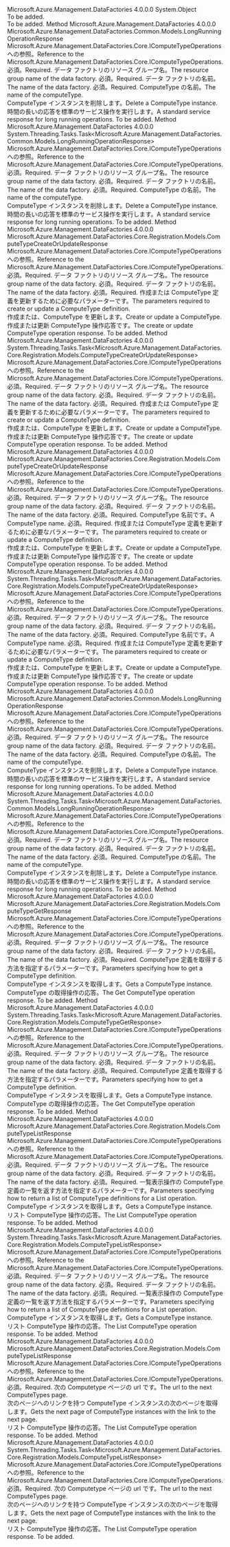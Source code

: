 <Type Name="ComputeTypeOperationsExtensions" FullName="Microsoft.Azure.Management.DataFactories.Core.ComputeTypeOperationsExtensions">
  <TypeSignature Language="C#" Value="public static class ComputeTypeOperationsExtensions" />
  <TypeSignature Language="ILAsm" Value=".class public auto ansi abstract sealed beforefieldinit ComputeTypeOperationsExtensions extends System.Object" />
  <TypeSignature Language="DocId" Value="T:Microsoft.Azure.Management.DataFactories.Core.ComputeTypeOperationsExtensions" />
  <TypeSignature Language="VB.NET" Value="Public Module ComputeTypeOperationsExtensions" />
  <TypeSignature Language="F#" Value="type ComputeTypeOperationsExtensions = class" />
  <AssemblyInfo>
    <AssemblyName>Microsoft.Azure.Management.DataFactories</AssemblyName>
    <AssemblyVersion>4.0.0.0</AssemblyVersion>
  </AssemblyInfo>
  <Base>
    <BaseTypeName>System.Object</BaseTypeName>
  </Base>
  <Interfaces />
  <Docs>
    <summary>To be added.</summary>
    <remarks>To be added.</remarks>
  </Docs>
  <Members>
    <Member MemberName="BeginDelete">
      <MemberSignature Language="C#" Value="public static Microsoft.Azure.Management.DataFactories.Common.Models.LongRunningOperationResponse BeginDelete (this Microsoft.Azure.Management.DataFactories.Core.IComputeTypeOperations operations, string resourceGroupName, string dataFactoryName, string computeTypeName);" />
      <MemberSignature Language="ILAsm" Value=".method public static hidebysig class Microsoft.Azure.Management.DataFactories.Common.Models.LongRunningOperationResponse BeginDelete(class Microsoft.Azure.Management.DataFactories.Core.IComputeTypeOperations operations, string resourceGroupName, string dataFactoryName, string computeTypeName) cil managed" />
      <MemberSignature Language="DocId" Value="M:Microsoft.Azure.Management.DataFactories.Core.ComputeTypeOperationsExtensions.BeginDelete(Microsoft.Azure.Management.DataFactories.Core.IComputeTypeOperations,System.String,System.String,System.String)" />
      <MemberSignature Language="VB.NET" Value="&lt;Extension()&gt;&#xA;Public Function BeginDelete (operations As IComputeTypeOperations, resourceGroupName As String, dataFactoryName As String, computeTypeName As String) As LongRunningOperationResponse" />
      <MemberSignature Language="F#" Value="static member BeginDelete : Microsoft.Azure.Management.DataFactories.Core.IComputeTypeOperations * string * string * string -&gt; Microsoft.Azure.Management.DataFactories.Common.Models.LongRunningOperationResponse" Usage="Microsoft.Azure.Management.DataFactories.Core.ComputeTypeOperationsExtensions.BeginDelete (operations, resourceGroupName, dataFactoryName, computeTypeName)" />
      <MemberType>Method</MemberType>
      <AssemblyInfo>
        <AssemblyName>Microsoft.Azure.Management.DataFactories</AssemblyName>
        <AssemblyVersion>4.0.0.0</AssemblyVersion>
      </AssemblyInfo>
      <ReturnValue>
        <ReturnType>Microsoft.Azure.Management.DataFactories.Common.Models.LongRunningOperationResponse</ReturnType>
      </ReturnValue>
      <Parameters>
        <Parameter Name="operations" Type="Microsoft.Azure.Management.DataFactories.Core.IComputeTypeOperations" RefType="this" />
        <Parameter Name="resourceGroupName" Type="System.String" />
        <Parameter Name="dataFactoryName" Type="System.String" />
        <Parameter Name="computeTypeName" Type="System.String" />
      </Parameters>
      <Docs>
        <param name="operations">
            <span data-ttu-id="19768-101">Microsoft.Azure.Management.DataFactories.Core.IComputeTypeOperations への参照。</span><span class="sxs-lookup"><span data-stu-id="19768-101">Reference to the Microsoft.Azure.Management.DataFactories.Core.IComputeTypeOperations.</span></span>
            </param>
        <param name="resourceGroupName">
            <span data-ttu-id="19768-102">必須。</span><span class="sxs-lookup"><span data-stu-id="19768-102">Required.</span></span> <span data-ttu-id="19768-103">データ ファクトリのリソース グループ名。</span><span class="sxs-lookup"><span data-stu-id="19768-103">The resource group name of the data factory.</span></span>
            </param>
        <param name="dataFactoryName">
            <span data-ttu-id="19768-104">必須。</span><span class="sxs-lookup"><span data-stu-id="19768-104">Required.</span></span> <span data-ttu-id="19768-105">データ ファクトリの名前。</span><span class="sxs-lookup"><span data-stu-id="19768-105">The name of the data factory.</span></span>
            </param>
        <param name="computeTypeName">
            <span data-ttu-id="19768-106">必須。</span><span class="sxs-lookup"><span data-stu-id="19768-106">Required.</span></span> <span data-ttu-id="19768-107">ComputeType の名前。</span><span class="sxs-lookup"><span data-stu-id="19768-107">The name of the computeType.</span></span>
            </param>
        <summary>
            <span data-ttu-id="19768-108">ComputeType インスタンスを削除します。</span><span class="sxs-lookup"><span data-stu-id="19768-108">Delete a ComputeType instance.</span></span>
            </summary>
        <returns>
            <span data-ttu-id="19768-109">時間の長いの応答を標準のサービス操作を実行します。</span><span class="sxs-lookup"><span data-stu-id="19768-109">A standard service response for long running operations.</span></span>
            </returns>
        <remarks>To be added.</remarks>
      </Docs>
    </Member>
    <Member MemberName="BeginDeleteAsync">
      <MemberSignature Language="C#" Value="public static System.Threading.Tasks.Task&lt;Microsoft.Azure.Management.DataFactories.Common.Models.LongRunningOperationResponse&gt; BeginDeleteAsync (this Microsoft.Azure.Management.DataFactories.Core.IComputeTypeOperations operations, string resourceGroupName, string dataFactoryName, string computeTypeName);" />
      <MemberSignature Language="ILAsm" Value=".method public static hidebysig class System.Threading.Tasks.Task`1&lt;class Microsoft.Azure.Management.DataFactories.Common.Models.LongRunningOperationResponse&gt; BeginDeleteAsync(class Microsoft.Azure.Management.DataFactories.Core.IComputeTypeOperations operations, string resourceGroupName, string dataFactoryName, string computeTypeName) cil managed" />
      <MemberSignature Language="DocId" Value="M:Microsoft.Azure.Management.DataFactories.Core.ComputeTypeOperationsExtensions.BeginDeleteAsync(Microsoft.Azure.Management.DataFactories.Core.IComputeTypeOperations,System.String,System.String,System.String)" />
      <MemberSignature Language="VB.NET" Value="&lt;Extension()&gt;&#xA;Public Function BeginDeleteAsync (operations As IComputeTypeOperations, resourceGroupName As String, dataFactoryName As String, computeTypeName As String) As Task(Of LongRunningOperationResponse)" />
      <MemberSignature Language="F#" Value="static member BeginDeleteAsync : Microsoft.Azure.Management.DataFactories.Core.IComputeTypeOperations * string * string * string -&gt; System.Threading.Tasks.Task&lt;Microsoft.Azure.Management.DataFactories.Common.Models.LongRunningOperationResponse&gt;" Usage="Microsoft.Azure.Management.DataFactories.Core.ComputeTypeOperationsExtensions.BeginDeleteAsync (operations, resourceGroupName, dataFactoryName, computeTypeName)" />
      <MemberType>Method</MemberType>
      <AssemblyInfo>
        <AssemblyName>Microsoft.Azure.Management.DataFactories</AssemblyName>
        <AssemblyVersion>4.0.0.0</AssemblyVersion>
      </AssemblyInfo>
      <ReturnValue>
        <ReturnType>System.Threading.Tasks.Task&lt;Microsoft.Azure.Management.DataFactories.Common.Models.LongRunningOperationResponse&gt;</ReturnType>
      </ReturnValue>
      <Parameters>
        <Parameter Name="operations" Type="Microsoft.Azure.Management.DataFactories.Core.IComputeTypeOperations" RefType="this" />
        <Parameter Name="resourceGroupName" Type="System.String" />
        <Parameter Name="dataFactoryName" Type="System.String" />
        <Parameter Name="computeTypeName" Type="System.String" />
      </Parameters>
      <Docs>
        <param name="operations">
            <span data-ttu-id="19768-110">Microsoft.Azure.Management.DataFactories.Core.IComputeTypeOperations への参照。</span><span class="sxs-lookup"><span data-stu-id="19768-110">Reference to the Microsoft.Azure.Management.DataFactories.Core.IComputeTypeOperations.</span></span>
            </param>
        <param name="resourceGroupName">
            <span data-ttu-id="19768-111">必須。</span><span class="sxs-lookup"><span data-stu-id="19768-111">Required.</span></span> <span data-ttu-id="19768-112">データ ファクトリのリソース グループ名。</span><span class="sxs-lookup"><span data-stu-id="19768-112">The resource group name of the data factory.</span></span>
            </param>
        <param name="dataFactoryName">
            <span data-ttu-id="19768-113">必須。</span><span class="sxs-lookup"><span data-stu-id="19768-113">Required.</span></span> <span data-ttu-id="19768-114">データ ファクトリの名前。</span><span class="sxs-lookup"><span data-stu-id="19768-114">The name of the data factory.</span></span>
            </param>
        <param name="computeTypeName">
            <span data-ttu-id="19768-115">必須。</span><span class="sxs-lookup"><span data-stu-id="19768-115">Required.</span></span> <span data-ttu-id="19768-116">ComputeType の名前。</span><span class="sxs-lookup"><span data-stu-id="19768-116">The name of the computeType.</span></span>
            </param>
        <summary>
            <span data-ttu-id="19768-117">ComputeType インスタンスを削除します。</span><span class="sxs-lookup"><span data-stu-id="19768-117">Delete a ComputeType instance.</span></span>
            </summary>
        <returns>
            <span data-ttu-id="19768-118">時間の長いの応答を標準のサービス操作を実行します。</span><span class="sxs-lookup"><span data-stu-id="19768-118">A standard service response for long running operations.</span></span>
            </returns>
        <remarks>To be added.</remarks>
      </Docs>
    </Member>
    <Member MemberName="CreateOrUpdate">
      <MemberSignature Language="C#" Value="public static Microsoft.Azure.Management.DataFactories.Core.Registration.Models.ComputeTypeCreateOrUpdateResponse CreateOrUpdate (this Microsoft.Azure.Management.DataFactories.Core.IComputeTypeOperations operations, string resourceGroupName, string dataFactoryName, Microsoft.Azure.Management.DataFactories.Core.Registration.Models.ComputeTypeCreateOrUpdateParameters parameters);" />
      <MemberSignature Language="ILAsm" Value=".method public static hidebysig class Microsoft.Azure.Management.DataFactories.Core.Registration.Models.ComputeTypeCreateOrUpdateResponse CreateOrUpdate(class Microsoft.Azure.Management.DataFactories.Core.IComputeTypeOperations operations, string resourceGroupName, string dataFactoryName, class Microsoft.Azure.Management.DataFactories.Core.Registration.Models.ComputeTypeCreateOrUpdateParameters parameters) cil managed" />
      <MemberSignature Language="DocId" Value="M:Microsoft.Azure.Management.DataFactories.Core.ComputeTypeOperationsExtensions.CreateOrUpdate(Microsoft.Azure.Management.DataFactories.Core.IComputeTypeOperations,System.String,System.String,Microsoft.Azure.Management.DataFactories.Core.Registration.Models.ComputeTypeCreateOrUpdateParameters)" />
      <MemberSignature Language="VB.NET" Value="&lt;Extension()&gt;&#xA;Public Function CreateOrUpdate (operations As IComputeTypeOperations, resourceGroupName As String, dataFactoryName As String, parameters As ComputeTypeCreateOrUpdateParameters) As ComputeTypeCreateOrUpdateResponse" />
      <MemberSignature Language="F#" Value="static member CreateOrUpdate : Microsoft.Azure.Management.DataFactories.Core.IComputeTypeOperations * string * string * Microsoft.Azure.Management.DataFactories.Core.Registration.Models.ComputeTypeCreateOrUpdateParameters -&gt; Microsoft.Azure.Management.DataFactories.Core.Registration.Models.ComputeTypeCreateOrUpdateResponse" Usage="Microsoft.Azure.Management.DataFactories.Core.ComputeTypeOperationsExtensions.CreateOrUpdate (operations, resourceGroupName, dataFactoryName, parameters)" />
      <MemberType>Method</MemberType>
      <AssemblyInfo>
        <AssemblyName>Microsoft.Azure.Management.DataFactories</AssemblyName>
        <AssemblyVersion>4.0.0.0</AssemblyVersion>
      </AssemblyInfo>
      <ReturnValue>
        <ReturnType>Microsoft.Azure.Management.DataFactories.Core.Registration.Models.ComputeTypeCreateOrUpdateResponse</ReturnType>
      </ReturnValue>
      <Parameters>
        <Parameter Name="operations" Type="Microsoft.Azure.Management.DataFactories.Core.IComputeTypeOperations" RefType="this" />
        <Parameter Name="resourceGroupName" Type="System.String" />
        <Parameter Name="dataFactoryName" Type="System.String" />
        <Parameter Name="parameters" Type="Microsoft.Azure.Management.DataFactories.Core.Registration.Models.ComputeTypeCreateOrUpdateParameters" />
      </Parameters>
      <Docs>
        <param name="operations">
            <span data-ttu-id="19768-119">Microsoft.Azure.Management.DataFactories.Core.IComputeTypeOperations への参照。</span><span class="sxs-lookup"><span data-stu-id="19768-119">Reference to the Microsoft.Azure.Management.DataFactories.Core.IComputeTypeOperations.</span></span>
            </param>
        <param name="resourceGroupName">
            <span data-ttu-id="19768-120">必須。</span><span class="sxs-lookup"><span data-stu-id="19768-120">Required.</span></span> <span data-ttu-id="19768-121">データ ファクトリのリソース グループ名。</span><span class="sxs-lookup"><span data-stu-id="19768-121">The resource group name of the data factory.</span></span>
            </param>
        <param name="dataFactoryName">
            <span data-ttu-id="19768-122">必須。</span><span class="sxs-lookup"><span data-stu-id="19768-122">Required.</span></span> <span data-ttu-id="19768-123">データ ファクトリの名前。</span><span class="sxs-lookup"><span data-stu-id="19768-123">The name of the data factory.</span></span>
            </param>
        <param name="parameters">
            <span data-ttu-id="19768-124">必須。</span><span class="sxs-lookup"><span data-stu-id="19768-124">Required.</span></span> <span data-ttu-id="19768-125">作成または ComputeType 定義を更新するために必要なパラメーターです。</span><span class="sxs-lookup"><span data-stu-id="19768-125">The parameters required to create or update a ComputeType definition.</span></span>
            </param>
        <summary>
            <span data-ttu-id="19768-126">作成または、ComputeType を更新します。</span><span class="sxs-lookup"><span data-stu-id="19768-126">Create or update a ComputeType.</span></span>
            </summary>
        <returns>
            <span data-ttu-id="19768-127">作成または更新 ComputeType 操作応答です。</span><span class="sxs-lookup"><span data-stu-id="19768-127">The create or update ComputeType operation response.</span></span>
            </returns>
        <remarks>To be added.</remarks>
      </Docs>
    </Member>
    <Member MemberName="CreateOrUpdateAsync">
      <MemberSignature Language="C#" Value="public static System.Threading.Tasks.Task&lt;Microsoft.Azure.Management.DataFactories.Core.Registration.Models.ComputeTypeCreateOrUpdateResponse&gt; CreateOrUpdateAsync (this Microsoft.Azure.Management.DataFactories.Core.IComputeTypeOperations operations, string resourceGroupName, string dataFactoryName, Microsoft.Azure.Management.DataFactories.Core.Registration.Models.ComputeTypeCreateOrUpdateParameters parameters);" />
      <MemberSignature Language="ILAsm" Value=".method public static hidebysig class System.Threading.Tasks.Task`1&lt;class Microsoft.Azure.Management.DataFactories.Core.Registration.Models.ComputeTypeCreateOrUpdateResponse&gt; CreateOrUpdateAsync(class Microsoft.Azure.Management.DataFactories.Core.IComputeTypeOperations operations, string resourceGroupName, string dataFactoryName, class Microsoft.Azure.Management.DataFactories.Core.Registration.Models.ComputeTypeCreateOrUpdateParameters parameters) cil managed" />
      <MemberSignature Language="DocId" Value="M:Microsoft.Azure.Management.DataFactories.Core.ComputeTypeOperationsExtensions.CreateOrUpdateAsync(Microsoft.Azure.Management.DataFactories.Core.IComputeTypeOperations,System.String,System.String,Microsoft.Azure.Management.DataFactories.Core.Registration.Models.ComputeTypeCreateOrUpdateParameters)" />
      <MemberSignature Language="VB.NET" Value="&lt;Extension()&gt;&#xA;Public Function CreateOrUpdateAsync (operations As IComputeTypeOperations, resourceGroupName As String, dataFactoryName As String, parameters As ComputeTypeCreateOrUpdateParameters) As Task(Of ComputeTypeCreateOrUpdateResponse)" />
      <MemberSignature Language="F#" Value="static member CreateOrUpdateAsync : Microsoft.Azure.Management.DataFactories.Core.IComputeTypeOperations * string * string * Microsoft.Azure.Management.DataFactories.Core.Registration.Models.ComputeTypeCreateOrUpdateParameters -&gt; System.Threading.Tasks.Task&lt;Microsoft.Azure.Management.DataFactories.Core.Registration.Models.ComputeTypeCreateOrUpdateResponse&gt;" Usage="Microsoft.Azure.Management.DataFactories.Core.ComputeTypeOperationsExtensions.CreateOrUpdateAsync (operations, resourceGroupName, dataFactoryName, parameters)" />
      <MemberType>Method</MemberType>
      <AssemblyInfo>
        <AssemblyName>Microsoft.Azure.Management.DataFactories</AssemblyName>
        <AssemblyVersion>4.0.0.0</AssemblyVersion>
      </AssemblyInfo>
      <ReturnValue>
        <ReturnType>System.Threading.Tasks.Task&lt;Microsoft.Azure.Management.DataFactories.Core.Registration.Models.ComputeTypeCreateOrUpdateResponse&gt;</ReturnType>
      </ReturnValue>
      <Parameters>
        <Parameter Name="operations" Type="Microsoft.Azure.Management.DataFactories.Core.IComputeTypeOperations" RefType="this" />
        <Parameter Name="resourceGroupName" Type="System.String" />
        <Parameter Name="dataFactoryName" Type="System.String" />
        <Parameter Name="parameters" Type="Microsoft.Azure.Management.DataFactories.Core.Registration.Models.ComputeTypeCreateOrUpdateParameters" />
      </Parameters>
      <Docs>
        <param name="operations">
            <span data-ttu-id="19768-128">Microsoft.Azure.Management.DataFactories.Core.IComputeTypeOperations への参照。</span><span class="sxs-lookup"><span data-stu-id="19768-128">Reference to the Microsoft.Azure.Management.DataFactories.Core.IComputeTypeOperations.</span></span>
            </param>
        <param name="resourceGroupName">
            <span data-ttu-id="19768-129">必須。</span><span class="sxs-lookup"><span data-stu-id="19768-129">Required.</span></span> <span data-ttu-id="19768-130">データ ファクトリのリソース グループ名。</span><span class="sxs-lookup"><span data-stu-id="19768-130">The resource group name of the data factory.</span></span>
            </param>
        <param name="dataFactoryName">
            <span data-ttu-id="19768-131">必須。</span><span class="sxs-lookup"><span data-stu-id="19768-131">Required.</span></span> <span data-ttu-id="19768-132">データ ファクトリの名前。</span><span class="sxs-lookup"><span data-stu-id="19768-132">The name of the data factory.</span></span>
            </param>
        <param name="parameters">
            <span data-ttu-id="19768-133">必須。</span><span class="sxs-lookup"><span data-stu-id="19768-133">Required.</span></span> <span data-ttu-id="19768-134">作成または ComputeType 定義を更新するために必要なパラメーターです。</span><span class="sxs-lookup"><span data-stu-id="19768-134">The parameters required to create or update a ComputeType definition.</span></span>
            </param>
        <summary>
            <span data-ttu-id="19768-135">作成または、ComputeType を更新します。</span><span class="sxs-lookup"><span data-stu-id="19768-135">Create or update a ComputeType.</span></span>
            </summary>
        <returns>
            <span data-ttu-id="19768-136">作成または更新 ComputeType 操作応答です。</span><span class="sxs-lookup"><span data-stu-id="19768-136">The create or update ComputeType operation response.</span></span>
            </returns>
        <remarks>To be added.</remarks>
      </Docs>
    </Member>
    <Member MemberName="CreateOrUpdateWithRawJsonContent">
      <MemberSignature Language="C#" Value="public static Microsoft.Azure.Management.DataFactories.Core.Registration.Models.ComputeTypeCreateOrUpdateResponse CreateOrUpdateWithRawJsonContent (this Microsoft.Azure.Management.DataFactories.Core.IComputeTypeOperations operations, string resourceGroupName, string dataFactoryName, string computeTypeName, Microsoft.Azure.Management.DataFactories.Core.Registration.Models.ComputeTypeCreateOrUpdateWithRawJsonContentParameters parameters);" />
      <MemberSignature Language="ILAsm" Value=".method public static hidebysig class Microsoft.Azure.Management.DataFactories.Core.Registration.Models.ComputeTypeCreateOrUpdateResponse CreateOrUpdateWithRawJsonContent(class Microsoft.Azure.Management.DataFactories.Core.IComputeTypeOperations operations, string resourceGroupName, string dataFactoryName, string computeTypeName, class Microsoft.Azure.Management.DataFactories.Core.Registration.Models.ComputeTypeCreateOrUpdateWithRawJsonContentParameters parameters) cil managed" />
      <MemberSignature Language="DocId" Value="M:Microsoft.Azure.Management.DataFactories.Core.ComputeTypeOperationsExtensions.CreateOrUpdateWithRawJsonContent(Microsoft.Azure.Management.DataFactories.Core.IComputeTypeOperations,System.String,System.String,System.String,Microsoft.Azure.Management.DataFactories.Core.Registration.Models.ComputeTypeCreateOrUpdateWithRawJsonContentParameters)" />
      <MemberSignature Language="VB.NET" Value="&lt;Extension()&gt;&#xA;Public Function CreateOrUpdateWithRawJsonContent (operations As IComputeTypeOperations, resourceGroupName As String, dataFactoryName As String, computeTypeName As String, parameters As ComputeTypeCreateOrUpdateWithRawJsonContentParameters) As ComputeTypeCreateOrUpdateResponse" />
      <MemberSignature Language="F#" Value="static member CreateOrUpdateWithRawJsonContent : Microsoft.Azure.Management.DataFactories.Core.IComputeTypeOperations * string * string * string * Microsoft.Azure.Management.DataFactories.Core.Registration.Models.ComputeTypeCreateOrUpdateWithRawJsonContentParameters -&gt; Microsoft.Azure.Management.DataFactories.Core.Registration.Models.ComputeTypeCreateOrUpdateResponse" Usage="Microsoft.Azure.Management.DataFactories.Core.ComputeTypeOperationsExtensions.CreateOrUpdateWithRawJsonContent (operations, resourceGroupName, dataFactoryName, computeTypeName, parameters)" />
      <MemberType>Method</MemberType>
      <AssemblyInfo>
        <AssemblyName>Microsoft.Azure.Management.DataFactories</AssemblyName>
        <AssemblyVersion>4.0.0.0</AssemblyVersion>
      </AssemblyInfo>
      <ReturnValue>
        <ReturnType>Microsoft.Azure.Management.DataFactories.Core.Registration.Models.ComputeTypeCreateOrUpdateResponse</ReturnType>
      </ReturnValue>
      <Parameters>
        <Parameter Name="operations" Type="Microsoft.Azure.Management.DataFactories.Core.IComputeTypeOperations" RefType="this" />
        <Parameter Name="resourceGroupName" Type="System.String" />
        <Parameter Name="dataFactoryName" Type="System.String" />
        <Parameter Name="computeTypeName" Type="System.String" />
        <Parameter Name="parameters" Type="Microsoft.Azure.Management.DataFactories.Core.Registration.Models.ComputeTypeCreateOrUpdateWithRawJsonContentParameters" />
      </Parameters>
      <Docs>
        <param name="operations">
            <span data-ttu-id="19768-137">Microsoft.Azure.Management.DataFactories.Core.IComputeTypeOperations への参照。</span><span class="sxs-lookup"><span data-stu-id="19768-137">Reference to the Microsoft.Azure.Management.DataFactories.Core.IComputeTypeOperations.</span></span>
            </param>
        <param name="resourceGroupName">
            <span data-ttu-id="19768-138">必須。</span><span class="sxs-lookup"><span data-stu-id="19768-138">Required.</span></span> <span data-ttu-id="19768-139">データ ファクトリのリソース グループ名。</span><span class="sxs-lookup"><span data-stu-id="19768-139">The resource group name of the data factory.</span></span>
            </param>
        <param name="dataFactoryName">
            <span data-ttu-id="19768-140">必須。</span><span class="sxs-lookup"><span data-stu-id="19768-140">Required.</span></span> <span data-ttu-id="19768-141">データ ファクトリの名前。</span><span class="sxs-lookup"><span data-stu-id="19768-141">The name of the data factory.</span></span>
            </param>
        <param name="computeTypeName">
            <span data-ttu-id="19768-142">必須。</span><span class="sxs-lookup"><span data-stu-id="19768-142">Required.</span></span> <span data-ttu-id="19768-143">ComputeType 名前です。</span><span class="sxs-lookup"><span data-stu-id="19768-143">A ComputeType name.</span></span>
            </param>
        <param name="parameters">
            <span data-ttu-id="19768-144">必須。</span><span class="sxs-lookup"><span data-stu-id="19768-144">Required.</span></span> <span data-ttu-id="19768-145">作成または ComputeType 定義を更新するために必要なパラメーターです。</span><span class="sxs-lookup"><span data-stu-id="19768-145">The parameters required to create or update a ComputeType definition.</span></span>
            </param>
        <summary>
            <span data-ttu-id="19768-146">作成または、ComputeType を更新します。</span><span class="sxs-lookup"><span data-stu-id="19768-146">Create or update a ComputeType.</span></span>
            </summary>
        <returns>
            <span data-ttu-id="19768-147">作成または更新 ComputeType 操作応答です。</span><span class="sxs-lookup"><span data-stu-id="19768-147">The create or update ComputeType operation response.</span></span>
            </returns>
        <remarks>To be added.</remarks>
      </Docs>
    </Member>
    <Member MemberName="CreateOrUpdateWithRawJsonContentAsync">
      <MemberSignature Language="C#" Value="public static System.Threading.Tasks.Task&lt;Microsoft.Azure.Management.DataFactories.Core.Registration.Models.ComputeTypeCreateOrUpdateResponse&gt; CreateOrUpdateWithRawJsonContentAsync (this Microsoft.Azure.Management.DataFactories.Core.IComputeTypeOperations operations, string resourceGroupName, string dataFactoryName, string computeTypeName, Microsoft.Azure.Management.DataFactories.Core.Registration.Models.ComputeTypeCreateOrUpdateWithRawJsonContentParameters parameters);" />
      <MemberSignature Language="ILAsm" Value=".method public static hidebysig class System.Threading.Tasks.Task`1&lt;class Microsoft.Azure.Management.DataFactories.Core.Registration.Models.ComputeTypeCreateOrUpdateResponse&gt; CreateOrUpdateWithRawJsonContentAsync(class Microsoft.Azure.Management.DataFactories.Core.IComputeTypeOperations operations, string resourceGroupName, string dataFactoryName, string computeTypeName, class Microsoft.Azure.Management.DataFactories.Core.Registration.Models.ComputeTypeCreateOrUpdateWithRawJsonContentParameters parameters) cil managed" />
      <MemberSignature Language="DocId" Value="M:Microsoft.Azure.Management.DataFactories.Core.ComputeTypeOperationsExtensions.CreateOrUpdateWithRawJsonContentAsync(Microsoft.Azure.Management.DataFactories.Core.IComputeTypeOperations,System.String,System.String,System.String,Microsoft.Azure.Management.DataFactories.Core.Registration.Models.ComputeTypeCreateOrUpdateWithRawJsonContentParameters)" />
      <MemberSignature Language="VB.NET" Value="&lt;Extension()&gt;&#xA;Public Function CreateOrUpdateWithRawJsonContentAsync (operations As IComputeTypeOperations, resourceGroupName As String, dataFactoryName As String, computeTypeName As String, parameters As ComputeTypeCreateOrUpdateWithRawJsonContentParameters) As Task(Of ComputeTypeCreateOrUpdateResponse)" />
      <MemberSignature Language="F#" Value="static member CreateOrUpdateWithRawJsonContentAsync : Microsoft.Azure.Management.DataFactories.Core.IComputeTypeOperations * string * string * string * Microsoft.Azure.Management.DataFactories.Core.Registration.Models.ComputeTypeCreateOrUpdateWithRawJsonContentParameters -&gt; System.Threading.Tasks.Task&lt;Microsoft.Azure.Management.DataFactories.Core.Registration.Models.ComputeTypeCreateOrUpdateResponse&gt;" Usage="Microsoft.Azure.Management.DataFactories.Core.ComputeTypeOperationsExtensions.CreateOrUpdateWithRawJsonContentAsync (operations, resourceGroupName, dataFactoryName, computeTypeName, parameters)" />
      <MemberType>Method</MemberType>
      <AssemblyInfo>
        <AssemblyName>Microsoft.Azure.Management.DataFactories</AssemblyName>
        <AssemblyVersion>4.0.0.0</AssemblyVersion>
      </AssemblyInfo>
      <ReturnValue>
        <ReturnType>System.Threading.Tasks.Task&lt;Microsoft.Azure.Management.DataFactories.Core.Registration.Models.ComputeTypeCreateOrUpdateResponse&gt;</ReturnType>
      </ReturnValue>
      <Parameters>
        <Parameter Name="operations" Type="Microsoft.Azure.Management.DataFactories.Core.IComputeTypeOperations" RefType="this" />
        <Parameter Name="resourceGroupName" Type="System.String" />
        <Parameter Name="dataFactoryName" Type="System.String" />
        <Parameter Name="computeTypeName" Type="System.String" />
        <Parameter Name="parameters" Type="Microsoft.Azure.Management.DataFactories.Core.Registration.Models.ComputeTypeCreateOrUpdateWithRawJsonContentParameters" />
      </Parameters>
      <Docs>
        <param name="operations">
            <span data-ttu-id="19768-148">Microsoft.Azure.Management.DataFactories.Core.IComputeTypeOperations への参照。</span><span class="sxs-lookup"><span data-stu-id="19768-148">Reference to the Microsoft.Azure.Management.DataFactories.Core.IComputeTypeOperations.</span></span>
            </param>
        <param name="resourceGroupName">
            <span data-ttu-id="19768-149">必須。</span><span class="sxs-lookup"><span data-stu-id="19768-149">Required.</span></span> <span data-ttu-id="19768-150">データ ファクトリのリソース グループ名。</span><span class="sxs-lookup"><span data-stu-id="19768-150">The resource group name of the data factory.</span></span>
            </param>
        <param name="dataFactoryName">
            <span data-ttu-id="19768-151">必須。</span><span class="sxs-lookup"><span data-stu-id="19768-151">Required.</span></span> <span data-ttu-id="19768-152">データ ファクトリの名前。</span><span class="sxs-lookup"><span data-stu-id="19768-152">The name of the data factory.</span></span>
            </param>
        <param name="computeTypeName">
            <span data-ttu-id="19768-153">必須。</span><span class="sxs-lookup"><span data-stu-id="19768-153">Required.</span></span> <span data-ttu-id="19768-154">ComputeType 名前です。</span><span class="sxs-lookup"><span data-stu-id="19768-154">A ComputeType name.</span></span>
            </param>
        <param name="parameters">
            <span data-ttu-id="19768-155">必須。</span><span class="sxs-lookup"><span data-stu-id="19768-155">Required.</span></span> <span data-ttu-id="19768-156">作成または ComputeType 定義を更新するために必要なパラメーターです。</span><span class="sxs-lookup"><span data-stu-id="19768-156">The parameters required to create or update a ComputeType definition.</span></span>
            </param>
        <summary>
            <span data-ttu-id="19768-157">作成または、ComputeType を更新します。</span><span class="sxs-lookup"><span data-stu-id="19768-157">Create or update a ComputeType.</span></span>
            </summary>
        <returns>
            <span data-ttu-id="19768-158">作成または更新 ComputeType 操作応答です。</span><span class="sxs-lookup"><span data-stu-id="19768-158">The create or update ComputeType operation response.</span></span>
            </returns>
        <remarks>To be added.</remarks>
      </Docs>
    </Member>
    <Member MemberName="Delete">
      <MemberSignature Language="C#" Value="public static Microsoft.Azure.Management.DataFactories.Common.Models.LongRunningOperationResponse Delete (this Microsoft.Azure.Management.DataFactories.Core.IComputeTypeOperations operations, string resourceGroupName, string dataFactoryName, string computeTypeName);" />
      <MemberSignature Language="ILAsm" Value=".method public static hidebysig class Microsoft.Azure.Management.DataFactories.Common.Models.LongRunningOperationResponse Delete(class Microsoft.Azure.Management.DataFactories.Core.IComputeTypeOperations operations, string resourceGroupName, string dataFactoryName, string computeTypeName) cil managed" />
      <MemberSignature Language="DocId" Value="M:Microsoft.Azure.Management.DataFactories.Core.ComputeTypeOperationsExtensions.Delete(Microsoft.Azure.Management.DataFactories.Core.IComputeTypeOperations,System.String,System.String,System.String)" />
      <MemberSignature Language="VB.NET" Value="&lt;Extension()&gt;&#xA;Public Function Delete (operations As IComputeTypeOperations, resourceGroupName As String, dataFactoryName As String, computeTypeName As String) As LongRunningOperationResponse" />
      <MemberSignature Language="F#" Value="static member Delete : Microsoft.Azure.Management.DataFactories.Core.IComputeTypeOperations * string * string * string -&gt; Microsoft.Azure.Management.DataFactories.Common.Models.LongRunningOperationResponse" Usage="Microsoft.Azure.Management.DataFactories.Core.ComputeTypeOperationsExtensions.Delete (operations, resourceGroupName, dataFactoryName, computeTypeName)" />
      <MemberType>Method</MemberType>
      <AssemblyInfo>
        <AssemblyName>Microsoft.Azure.Management.DataFactories</AssemblyName>
        <AssemblyVersion>4.0.0.0</AssemblyVersion>
      </AssemblyInfo>
      <ReturnValue>
        <ReturnType>Microsoft.Azure.Management.DataFactories.Common.Models.LongRunningOperationResponse</ReturnType>
      </ReturnValue>
      <Parameters>
        <Parameter Name="operations" Type="Microsoft.Azure.Management.DataFactories.Core.IComputeTypeOperations" RefType="this" />
        <Parameter Name="resourceGroupName" Type="System.String" />
        <Parameter Name="dataFactoryName" Type="System.String" />
        <Parameter Name="computeTypeName" Type="System.String" />
      </Parameters>
      <Docs>
        <param name="operations">
            <span data-ttu-id="19768-159">Microsoft.Azure.Management.DataFactories.Core.IComputeTypeOperations への参照。</span><span class="sxs-lookup"><span data-stu-id="19768-159">Reference to the Microsoft.Azure.Management.DataFactories.Core.IComputeTypeOperations.</span></span>
            </param>
        <param name="resourceGroupName">
            <span data-ttu-id="19768-160">必須。</span><span class="sxs-lookup"><span data-stu-id="19768-160">Required.</span></span> <span data-ttu-id="19768-161">データ ファクトリのリソース グループ名。</span><span class="sxs-lookup"><span data-stu-id="19768-161">The resource group name of the data factory.</span></span>
            </param>
        <param name="dataFactoryName">
            <span data-ttu-id="19768-162">必須。</span><span class="sxs-lookup"><span data-stu-id="19768-162">Required.</span></span> <span data-ttu-id="19768-163">データ ファクトリの名前。</span><span class="sxs-lookup"><span data-stu-id="19768-163">The name of the data factory.</span></span>
            </param>
        <param name="computeTypeName">
            <span data-ttu-id="19768-164">必須。</span><span class="sxs-lookup"><span data-stu-id="19768-164">Required.</span></span> <span data-ttu-id="19768-165">ComputeType の名前。</span><span class="sxs-lookup"><span data-stu-id="19768-165">The name of the computeType.</span></span>
            </param>
        <summary>
            <span data-ttu-id="19768-166">ComputeType インスタンスを削除します。</span><span class="sxs-lookup"><span data-stu-id="19768-166">Delete a ComputeType instance.</span></span>
            </summary>
        <returns>
            <span data-ttu-id="19768-167">時間の長いの応答を標準のサービス操作を実行します。</span><span class="sxs-lookup"><span data-stu-id="19768-167">A standard service response for long running operations.</span></span>
            </returns>
        <remarks>To be added.</remarks>
      </Docs>
    </Member>
    <Member MemberName="DeleteAsync">
      <MemberSignature Language="C#" Value="public static System.Threading.Tasks.Task&lt;Microsoft.Azure.Management.DataFactories.Common.Models.LongRunningOperationResponse&gt; DeleteAsync (this Microsoft.Azure.Management.DataFactories.Core.IComputeTypeOperations operations, string resourceGroupName, string dataFactoryName, string computeTypeName);" />
      <MemberSignature Language="ILAsm" Value=".method public static hidebysig class System.Threading.Tasks.Task`1&lt;class Microsoft.Azure.Management.DataFactories.Common.Models.LongRunningOperationResponse&gt; DeleteAsync(class Microsoft.Azure.Management.DataFactories.Core.IComputeTypeOperations operations, string resourceGroupName, string dataFactoryName, string computeTypeName) cil managed" />
      <MemberSignature Language="DocId" Value="M:Microsoft.Azure.Management.DataFactories.Core.ComputeTypeOperationsExtensions.DeleteAsync(Microsoft.Azure.Management.DataFactories.Core.IComputeTypeOperations,System.String,System.String,System.String)" />
      <MemberSignature Language="VB.NET" Value="&lt;Extension()&gt;&#xA;Public Function DeleteAsync (operations As IComputeTypeOperations, resourceGroupName As String, dataFactoryName As String, computeTypeName As String) As Task(Of LongRunningOperationResponse)" />
      <MemberSignature Language="F#" Value="static member DeleteAsync : Microsoft.Azure.Management.DataFactories.Core.IComputeTypeOperations * string * string * string -&gt; System.Threading.Tasks.Task&lt;Microsoft.Azure.Management.DataFactories.Common.Models.LongRunningOperationResponse&gt;" Usage="Microsoft.Azure.Management.DataFactories.Core.ComputeTypeOperationsExtensions.DeleteAsync (operations, resourceGroupName, dataFactoryName, computeTypeName)" />
      <MemberType>Method</MemberType>
      <AssemblyInfo>
        <AssemblyName>Microsoft.Azure.Management.DataFactories</AssemblyName>
        <AssemblyVersion>4.0.0.0</AssemblyVersion>
      </AssemblyInfo>
      <ReturnValue>
        <ReturnType>System.Threading.Tasks.Task&lt;Microsoft.Azure.Management.DataFactories.Common.Models.LongRunningOperationResponse&gt;</ReturnType>
      </ReturnValue>
      <Parameters>
        <Parameter Name="operations" Type="Microsoft.Azure.Management.DataFactories.Core.IComputeTypeOperations" RefType="this" />
        <Parameter Name="resourceGroupName" Type="System.String" />
        <Parameter Name="dataFactoryName" Type="System.String" />
        <Parameter Name="computeTypeName" Type="System.String" />
      </Parameters>
      <Docs>
        <param name="operations">
            <span data-ttu-id="19768-168">Microsoft.Azure.Management.DataFactories.Core.IComputeTypeOperations への参照。</span><span class="sxs-lookup"><span data-stu-id="19768-168">Reference to the Microsoft.Azure.Management.DataFactories.Core.IComputeTypeOperations.</span></span>
            </param>
        <param name="resourceGroupName">
            <span data-ttu-id="19768-169">必須。</span><span class="sxs-lookup"><span data-stu-id="19768-169">Required.</span></span> <span data-ttu-id="19768-170">データ ファクトリのリソース グループ名。</span><span class="sxs-lookup"><span data-stu-id="19768-170">The resource group name of the data factory.</span></span>
            </param>
        <param name="dataFactoryName">
            <span data-ttu-id="19768-171">必須。</span><span class="sxs-lookup"><span data-stu-id="19768-171">Required.</span></span> <span data-ttu-id="19768-172">データ ファクトリの名前。</span><span class="sxs-lookup"><span data-stu-id="19768-172">The name of the data factory.</span></span>
            </param>
        <param name="computeTypeName">
            <span data-ttu-id="19768-173">必須。</span><span class="sxs-lookup"><span data-stu-id="19768-173">Required.</span></span> <span data-ttu-id="19768-174">ComputeType の名前。</span><span class="sxs-lookup"><span data-stu-id="19768-174">The name of the computeType.</span></span>
            </param>
        <summary>
            <span data-ttu-id="19768-175">ComputeType インスタンスを削除します。</span><span class="sxs-lookup"><span data-stu-id="19768-175">Delete a ComputeType instance.</span></span>
            </summary>
        <returns>
            <span data-ttu-id="19768-176">時間の長いの応答を標準のサービス操作を実行します。</span><span class="sxs-lookup"><span data-stu-id="19768-176">A standard service response for long running operations.</span></span>
            </returns>
        <remarks>To be added.</remarks>
      </Docs>
    </Member>
    <Member MemberName="Get">
      <MemberSignature Language="C#" Value="public static Microsoft.Azure.Management.DataFactories.Core.Registration.Models.ComputeTypeGetResponse Get (this Microsoft.Azure.Management.DataFactories.Core.IComputeTypeOperations operations, string resourceGroupName, string dataFactoryName, Microsoft.Azure.Management.DataFactories.Core.Registration.Models.ComputeTypeGetParameters parameters);" />
      <MemberSignature Language="ILAsm" Value=".method public static hidebysig class Microsoft.Azure.Management.DataFactories.Core.Registration.Models.ComputeTypeGetResponse Get(class Microsoft.Azure.Management.DataFactories.Core.IComputeTypeOperations operations, string resourceGroupName, string dataFactoryName, class Microsoft.Azure.Management.DataFactories.Core.Registration.Models.ComputeTypeGetParameters parameters) cil managed" />
      <MemberSignature Language="DocId" Value="M:Microsoft.Azure.Management.DataFactories.Core.ComputeTypeOperationsExtensions.Get(Microsoft.Azure.Management.DataFactories.Core.IComputeTypeOperations,System.String,System.String,Microsoft.Azure.Management.DataFactories.Core.Registration.Models.ComputeTypeGetParameters)" />
      <MemberSignature Language="VB.NET" Value="&lt;Extension()&gt;&#xA;Public Function Get (operations As IComputeTypeOperations, resourceGroupName As String, dataFactoryName As String, parameters As ComputeTypeGetParameters) As ComputeTypeGetResponse" />
      <MemberSignature Language="F#" Value="static member Get : Microsoft.Azure.Management.DataFactories.Core.IComputeTypeOperations * string * string * Microsoft.Azure.Management.DataFactories.Core.Registration.Models.ComputeTypeGetParameters -&gt; Microsoft.Azure.Management.DataFactories.Core.Registration.Models.ComputeTypeGetResponse" Usage="Microsoft.Azure.Management.DataFactories.Core.ComputeTypeOperationsExtensions.Get (operations, resourceGroupName, dataFactoryName, parameters)" />
      <MemberType>Method</MemberType>
      <AssemblyInfo>
        <AssemblyName>Microsoft.Azure.Management.DataFactories</AssemblyName>
        <AssemblyVersion>4.0.0.0</AssemblyVersion>
      </AssemblyInfo>
      <ReturnValue>
        <ReturnType>Microsoft.Azure.Management.DataFactories.Core.Registration.Models.ComputeTypeGetResponse</ReturnType>
      </ReturnValue>
      <Parameters>
        <Parameter Name="operations" Type="Microsoft.Azure.Management.DataFactories.Core.IComputeTypeOperations" RefType="this" />
        <Parameter Name="resourceGroupName" Type="System.String" />
        <Parameter Name="dataFactoryName" Type="System.String" />
        <Parameter Name="parameters" Type="Microsoft.Azure.Management.DataFactories.Core.Registration.Models.ComputeTypeGetParameters" />
      </Parameters>
      <Docs>
        <param name="operations">
            <span data-ttu-id="19768-177">Microsoft.Azure.Management.DataFactories.Core.IComputeTypeOperations への参照。</span><span class="sxs-lookup"><span data-stu-id="19768-177">Reference to the Microsoft.Azure.Management.DataFactories.Core.IComputeTypeOperations.</span></span>
            </param>
        <param name="resourceGroupName">
            <span data-ttu-id="19768-178">必須。</span><span class="sxs-lookup"><span data-stu-id="19768-178">Required.</span></span> <span data-ttu-id="19768-179">データ ファクトリのリソース グループ名。</span><span class="sxs-lookup"><span data-stu-id="19768-179">The resource group name of the data factory.</span></span>
            </param>
        <param name="dataFactoryName">
            <span data-ttu-id="19768-180">必須。</span><span class="sxs-lookup"><span data-stu-id="19768-180">Required.</span></span> <span data-ttu-id="19768-181">データ ファクトリの名前。</span><span class="sxs-lookup"><span data-stu-id="19768-181">The name of the data factory.</span></span>
            </param>
        <param name="parameters">
            <span data-ttu-id="19768-182">必須。</span><span class="sxs-lookup"><span data-stu-id="19768-182">Required.</span></span> <span data-ttu-id="19768-183">ComputeType 定義を取得する方法を指定するパラメーターです。</span><span class="sxs-lookup"><span data-stu-id="19768-183">Parameters specifying how to get a ComputeType definition.</span></span>
            </param>
        <summary>
            <span data-ttu-id="19768-184">ComputeType インスタンスを取得します。</span><span class="sxs-lookup"><span data-stu-id="19768-184">Gets a ComputeType instance.</span></span>
            </summary>
        <returns>
            <span data-ttu-id="19768-185">ComputeType の取得操作の応答。</span><span class="sxs-lookup"><span data-stu-id="19768-185">The Get ComputeType operation response.</span></span>
            </returns>
        <remarks>To be added.</remarks>
      </Docs>
    </Member>
    <Member MemberName="GetAsync">
      <MemberSignature Language="C#" Value="public static System.Threading.Tasks.Task&lt;Microsoft.Azure.Management.DataFactories.Core.Registration.Models.ComputeTypeGetResponse&gt; GetAsync (this Microsoft.Azure.Management.DataFactories.Core.IComputeTypeOperations operations, string resourceGroupName, string dataFactoryName, Microsoft.Azure.Management.DataFactories.Core.Registration.Models.ComputeTypeGetParameters parameters);" />
      <MemberSignature Language="ILAsm" Value=".method public static hidebysig class System.Threading.Tasks.Task`1&lt;class Microsoft.Azure.Management.DataFactories.Core.Registration.Models.ComputeTypeGetResponse&gt; GetAsync(class Microsoft.Azure.Management.DataFactories.Core.IComputeTypeOperations operations, string resourceGroupName, string dataFactoryName, class Microsoft.Azure.Management.DataFactories.Core.Registration.Models.ComputeTypeGetParameters parameters) cil managed" />
      <MemberSignature Language="DocId" Value="M:Microsoft.Azure.Management.DataFactories.Core.ComputeTypeOperationsExtensions.GetAsync(Microsoft.Azure.Management.DataFactories.Core.IComputeTypeOperations,System.String,System.String,Microsoft.Azure.Management.DataFactories.Core.Registration.Models.ComputeTypeGetParameters)" />
      <MemberSignature Language="VB.NET" Value="&lt;Extension()&gt;&#xA;Public Function GetAsync (operations As IComputeTypeOperations, resourceGroupName As String, dataFactoryName As String, parameters As ComputeTypeGetParameters) As Task(Of ComputeTypeGetResponse)" />
      <MemberSignature Language="F#" Value="static member GetAsync : Microsoft.Azure.Management.DataFactories.Core.IComputeTypeOperations * string * string * Microsoft.Azure.Management.DataFactories.Core.Registration.Models.ComputeTypeGetParameters -&gt; System.Threading.Tasks.Task&lt;Microsoft.Azure.Management.DataFactories.Core.Registration.Models.ComputeTypeGetResponse&gt;" Usage="Microsoft.Azure.Management.DataFactories.Core.ComputeTypeOperationsExtensions.GetAsync (operations, resourceGroupName, dataFactoryName, parameters)" />
      <MemberType>Method</MemberType>
      <AssemblyInfo>
        <AssemblyName>Microsoft.Azure.Management.DataFactories</AssemblyName>
        <AssemblyVersion>4.0.0.0</AssemblyVersion>
      </AssemblyInfo>
      <ReturnValue>
        <ReturnType>System.Threading.Tasks.Task&lt;Microsoft.Azure.Management.DataFactories.Core.Registration.Models.ComputeTypeGetResponse&gt;</ReturnType>
      </ReturnValue>
      <Parameters>
        <Parameter Name="operations" Type="Microsoft.Azure.Management.DataFactories.Core.IComputeTypeOperations" RefType="this" />
        <Parameter Name="resourceGroupName" Type="System.String" />
        <Parameter Name="dataFactoryName" Type="System.String" />
        <Parameter Name="parameters" Type="Microsoft.Azure.Management.DataFactories.Core.Registration.Models.ComputeTypeGetParameters" />
      </Parameters>
      <Docs>
        <param name="operations">
            <span data-ttu-id="19768-186">Microsoft.Azure.Management.DataFactories.Core.IComputeTypeOperations への参照。</span><span class="sxs-lookup"><span data-stu-id="19768-186">Reference to the Microsoft.Azure.Management.DataFactories.Core.IComputeTypeOperations.</span></span>
            </param>
        <param name="resourceGroupName">
            <span data-ttu-id="19768-187">必須。</span><span class="sxs-lookup"><span data-stu-id="19768-187">Required.</span></span> <span data-ttu-id="19768-188">データ ファクトリのリソース グループ名。</span><span class="sxs-lookup"><span data-stu-id="19768-188">The resource group name of the data factory.</span></span>
            </param>
        <param name="dataFactoryName">
            <span data-ttu-id="19768-189">必須。</span><span class="sxs-lookup"><span data-stu-id="19768-189">Required.</span></span> <span data-ttu-id="19768-190">データ ファクトリの名前。</span><span class="sxs-lookup"><span data-stu-id="19768-190">The name of the data factory.</span></span>
            </param>
        <param name="parameters">
            <span data-ttu-id="19768-191">必須。</span><span class="sxs-lookup"><span data-stu-id="19768-191">Required.</span></span> <span data-ttu-id="19768-192">ComputeType 定義を取得する方法を指定するパラメーターです。</span><span class="sxs-lookup"><span data-stu-id="19768-192">Parameters specifying how to get a ComputeType definition.</span></span>
            </param>
        <summary>
            <span data-ttu-id="19768-193">ComputeType インスタンスを取得します。</span><span class="sxs-lookup"><span data-stu-id="19768-193">Gets a ComputeType instance.</span></span>
            </summary>
        <returns>
            <span data-ttu-id="19768-194">ComputeType の取得操作の応答。</span><span class="sxs-lookup"><span data-stu-id="19768-194">The Get ComputeType operation response.</span></span>
            </returns>
        <remarks>To be added.</remarks>
      </Docs>
    </Member>
    <Member MemberName="List">
      <MemberSignature Language="C#" Value="public static Microsoft.Azure.Management.DataFactories.Core.Registration.Models.ComputeTypeListResponse List (this Microsoft.Azure.Management.DataFactories.Core.IComputeTypeOperations operations, string resourceGroupName, string dataFactoryName, Microsoft.Azure.Management.DataFactories.Core.Registration.Models.ComputeTypeListParameters parameters);" />
      <MemberSignature Language="ILAsm" Value=".method public static hidebysig class Microsoft.Azure.Management.DataFactories.Core.Registration.Models.ComputeTypeListResponse List(class Microsoft.Azure.Management.DataFactories.Core.IComputeTypeOperations operations, string resourceGroupName, string dataFactoryName, class Microsoft.Azure.Management.DataFactories.Core.Registration.Models.ComputeTypeListParameters parameters) cil managed" />
      <MemberSignature Language="DocId" Value="M:Microsoft.Azure.Management.DataFactories.Core.ComputeTypeOperationsExtensions.List(Microsoft.Azure.Management.DataFactories.Core.IComputeTypeOperations,System.String,System.String,Microsoft.Azure.Management.DataFactories.Core.Registration.Models.ComputeTypeListParameters)" />
      <MemberSignature Language="VB.NET" Value="&lt;Extension()&gt;&#xA;Public Function List (operations As IComputeTypeOperations, resourceGroupName As String, dataFactoryName As String, parameters As ComputeTypeListParameters) As ComputeTypeListResponse" />
      <MemberSignature Language="F#" Value="static member List : Microsoft.Azure.Management.DataFactories.Core.IComputeTypeOperations * string * string * Microsoft.Azure.Management.DataFactories.Core.Registration.Models.ComputeTypeListParameters -&gt; Microsoft.Azure.Management.DataFactories.Core.Registration.Models.ComputeTypeListResponse" Usage="Microsoft.Azure.Management.DataFactories.Core.ComputeTypeOperationsExtensions.List (operations, resourceGroupName, dataFactoryName, parameters)" />
      <MemberType>Method</MemberType>
      <AssemblyInfo>
        <AssemblyName>Microsoft.Azure.Management.DataFactories</AssemblyName>
        <AssemblyVersion>4.0.0.0</AssemblyVersion>
      </AssemblyInfo>
      <ReturnValue>
        <ReturnType>Microsoft.Azure.Management.DataFactories.Core.Registration.Models.ComputeTypeListResponse</ReturnType>
      </ReturnValue>
      <Parameters>
        <Parameter Name="operations" Type="Microsoft.Azure.Management.DataFactories.Core.IComputeTypeOperations" RefType="this" />
        <Parameter Name="resourceGroupName" Type="System.String" />
        <Parameter Name="dataFactoryName" Type="System.String" />
        <Parameter Name="parameters" Type="Microsoft.Azure.Management.DataFactories.Core.Registration.Models.ComputeTypeListParameters" />
      </Parameters>
      <Docs>
        <param name="operations">
            <span data-ttu-id="19768-195">Microsoft.Azure.Management.DataFactories.Core.IComputeTypeOperations への参照。</span><span class="sxs-lookup"><span data-stu-id="19768-195">Reference to the Microsoft.Azure.Management.DataFactories.Core.IComputeTypeOperations.</span></span>
            </param>
        <param name="resourceGroupName">
            <span data-ttu-id="19768-196">必須。</span><span class="sxs-lookup"><span data-stu-id="19768-196">Required.</span></span> <span data-ttu-id="19768-197">データ ファクトリのリソース グループ名。</span><span class="sxs-lookup"><span data-stu-id="19768-197">The resource group name of the data factory.</span></span>
            </param>
        <param name="dataFactoryName">
            <span data-ttu-id="19768-198">必須。</span><span class="sxs-lookup"><span data-stu-id="19768-198">Required.</span></span> <span data-ttu-id="19768-199">データ ファクトリの名前。</span><span class="sxs-lookup"><span data-stu-id="19768-199">The name of the data factory.</span></span>
            </param>
        <param name="parameters">
            <span data-ttu-id="19768-200">必須。</span><span class="sxs-lookup"><span data-stu-id="19768-200">Required.</span></span> <span data-ttu-id="19768-201">一覧表示操作の ComputeType 定義の一覧を返す方法を指定するパラメーターです。</span><span class="sxs-lookup"><span data-stu-id="19768-201">Parameters specifying how to return a list of ComputeType definitions for a List operation.</span></span>
            </param>
        <summary>
            <span data-ttu-id="19768-202">ComputeType インスタンスを取得します。</span><span class="sxs-lookup"><span data-stu-id="19768-202">Gets a ComputeType instance.</span></span>
            </summary>
        <returns>
            <span data-ttu-id="19768-203">リスト ComputeType 操作の応答。</span><span class="sxs-lookup"><span data-stu-id="19768-203">The List ComputeType operation response.</span></span>
            </returns>
        <remarks>To be added.</remarks>
      </Docs>
    </Member>
    <Member MemberName="ListAsync">
      <MemberSignature Language="C#" Value="public static System.Threading.Tasks.Task&lt;Microsoft.Azure.Management.DataFactories.Core.Registration.Models.ComputeTypeListResponse&gt; ListAsync (this Microsoft.Azure.Management.DataFactories.Core.IComputeTypeOperations operations, string resourceGroupName, string dataFactoryName, Microsoft.Azure.Management.DataFactories.Core.Registration.Models.ComputeTypeListParameters parameters);" />
      <MemberSignature Language="ILAsm" Value=".method public static hidebysig class System.Threading.Tasks.Task`1&lt;class Microsoft.Azure.Management.DataFactories.Core.Registration.Models.ComputeTypeListResponse&gt; ListAsync(class Microsoft.Azure.Management.DataFactories.Core.IComputeTypeOperations operations, string resourceGroupName, string dataFactoryName, class Microsoft.Azure.Management.DataFactories.Core.Registration.Models.ComputeTypeListParameters parameters) cil managed" />
      <MemberSignature Language="DocId" Value="M:Microsoft.Azure.Management.DataFactories.Core.ComputeTypeOperationsExtensions.ListAsync(Microsoft.Azure.Management.DataFactories.Core.IComputeTypeOperations,System.String,System.String,Microsoft.Azure.Management.DataFactories.Core.Registration.Models.ComputeTypeListParameters)" />
      <MemberSignature Language="VB.NET" Value="&lt;Extension()&gt;&#xA;Public Function ListAsync (operations As IComputeTypeOperations, resourceGroupName As String, dataFactoryName As String, parameters As ComputeTypeListParameters) As Task(Of ComputeTypeListResponse)" />
      <MemberSignature Language="F#" Value="static member ListAsync : Microsoft.Azure.Management.DataFactories.Core.IComputeTypeOperations * string * string * Microsoft.Azure.Management.DataFactories.Core.Registration.Models.ComputeTypeListParameters -&gt; System.Threading.Tasks.Task&lt;Microsoft.Azure.Management.DataFactories.Core.Registration.Models.ComputeTypeListResponse&gt;" Usage="Microsoft.Azure.Management.DataFactories.Core.ComputeTypeOperationsExtensions.ListAsync (operations, resourceGroupName, dataFactoryName, parameters)" />
      <MemberType>Method</MemberType>
      <AssemblyInfo>
        <AssemblyName>Microsoft.Azure.Management.DataFactories</AssemblyName>
        <AssemblyVersion>4.0.0.0</AssemblyVersion>
      </AssemblyInfo>
      <ReturnValue>
        <ReturnType>System.Threading.Tasks.Task&lt;Microsoft.Azure.Management.DataFactories.Core.Registration.Models.ComputeTypeListResponse&gt;</ReturnType>
      </ReturnValue>
      <Parameters>
        <Parameter Name="operations" Type="Microsoft.Azure.Management.DataFactories.Core.IComputeTypeOperations" RefType="this" />
        <Parameter Name="resourceGroupName" Type="System.String" />
        <Parameter Name="dataFactoryName" Type="System.String" />
        <Parameter Name="parameters" Type="Microsoft.Azure.Management.DataFactories.Core.Registration.Models.ComputeTypeListParameters" />
      </Parameters>
      <Docs>
        <param name="operations">
            <span data-ttu-id="19768-204">Microsoft.Azure.Management.DataFactories.Core.IComputeTypeOperations への参照。</span><span class="sxs-lookup"><span data-stu-id="19768-204">Reference to the Microsoft.Azure.Management.DataFactories.Core.IComputeTypeOperations.</span></span>
            </param>
        <param name="resourceGroupName">
            <span data-ttu-id="19768-205">必須。</span><span class="sxs-lookup"><span data-stu-id="19768-205">Required.</span></span> <span data-ttu-id="19768-206">データ ファクトリのリソース グループ名。</span><span class="sxs-lookup"><span data-stu-id="19768-206">The resource group name of the data factory.</span></span>
            </param>
        <param name="dataFactoryName">
            <span data-ttu-id="19768-207">必須。</span><span class="sxs-lookup"><span data-stu-id="19768-207">Required.</span></span> <span data-ttu-id="19768-208">データ ファクトリの名前。</span><span class="sxs-lookup"><span data-stu-id="19768-208">The name of the data factory.</span></span>
            </param>
        <param name="parameters">
            <span data-ttu-id="19768-209">必須。</span><span class="sxs-lookup"><span data-stu-id="19768-209">Required.</span></span> <span data-ttu-id="19768-210">一覧表示操作の ComputeType 定義の一覧を返す方法を指定するパラメーターです。</span><span class="sxs-lookup"><span data-stu-id="19768-210">Parameters specifying how to return a list of ComputeType definitions for a List operation.</span></span>
            </param>
        <summary>
            <span data-ttu-id="19768-211">ComputeType インスタンスを取得します。</span><span class="sxs-lookup"><span data-stu-id="19768-211">Gets a ComputeType instance.</span></span>
            </summary>
        <returns>
            <span data-ttu-id="19768-212">リスト ComputeType 操作の応答。</span><span class="sxs-lookup"><span data-stu-id="19768-212">The List ComputeType operation response.</span></span>
            </returns>
        <remarks>To be added.</remarks>
      </Docs>
    </Member>
    <Member MemberName="ListNext">
      <MemberSignature Language="C#" Value="public static Microsoft.Azure.Management.DataFactories.Core.Registration.Models.ComputeTypeListResponse ListNext (this Microsoft.Azure.Management.DataFactories.Core.IComputeTypeOperations operations, string nextLink);" />
      <MemberSignature Language="ILAsm" Value=".method public static hidebysig class Microsoft.Azure.Management.DataFactories.Core.Registration.Models.ComputeTypeListResponse ListNext(class Microsoft.Azure.Management.DataFactories.Core.IComputeTypeOperations operations, string nextLink) cil managed" />
      <MemberSignature Language="DocId" Value="M:Microsoft.Azure.Management.DataFactories.Core.ComputeTypeOperationsExtensions.ListNext(Microsoft.Azure.Management.DataFactories.Core.IComputeTypeOperations,System.String)" />
      <MemberSignature Language="VB.NET" Value="&lt;Extension()&gt;&#xA;Public Function ListNext (operations As IComputeTypeOperations, nextLink As String) As ComputeTypeListResponse" />
      <MemberSignature Language="F#" Value="static member ListNext : Microsoft.Azure.Management.DataFactories.Core.IComputeTypeOperations * string -&gt; Microsoft.Azure.Management.DataFactories.Core.Registration.Models.ComputeTypeListResponse" Usage="Microsoft.Azure.Management.DataFactories.Core.ComputeTypeOperationsExtensions.ListNext (operations, nextLink)" />
      <MemberType>Method</MemberType>
      <AssemblyInfo>
        <AssemblyName>Microsoft.Azure.Management.DataFactories</AssemblyName>
        <AssemblyVersion>4.0.0.0</AssemblyVersion>
      </AssemblyInfo>
      <ReturnValue>
        <ReturnType>Microsoft.Azure.Management.DataFactories.Core.Registration.Models.ComputeTypeListResponse</ReturnType>
      </ReturnValue>
      <Parameters>
        <Parameter Name="operations" Type="Microsoft.Azure.Management.DataFactories.Core.IComputeTypeOperations" RefType="this" />
        <Parameter Name="nextLink" Type="System.String" />
      </Parameters>
      <Docs>
        <param name="operations">
            <span data-ttu-id="19768-213">Microsoft.Azure.Management.DataFactories.Core.IComputeTypeOperations への参照。</span><span class="sxs-lookup"><span data-stu-id="19768-213">Reference to the Microsoft.Azure.Management.DataFactories.Core.IComputeTypeOperations.</span></span>
            </param>
        <param name="nextLink">
            <span data-ttu-id="19768-214">必須。</span><span class="sxs-lookup"><span data-stu-id="19768-214">Required.</span></span> <span data-ttu-id="19768-215">次の Computetype ページの url です。</span><span class="sxs-lookup"><span data-stu-id="19768-215">The url to the next ComputeTypes page.</span></span>
            </param>
        <summary>
            <span data-ttu-id="19768-216">次のページへのリンクを持つ ComputeType インスタンスの次のページを取得します。</span><span class="sxs-lookup"><span data-stu-id="19768-216">Gets the next page of ComputeType instances with the link to the next page.</span></span>
            </summary>
        <returns>
            <span data-ttu-id="19768-217">リスト ComputeType 操作の応答。</span><span class="sxs-lookup"><span data-stu-id="19768-217">The List ComputeType operation response.</span></span>
            </returns>
        <remarks>To be added.</remarks>
      </Docs>
    </Member>
    <Member MemberName="ListNextAsync">
      <MemberSignature Language="C#" Value="public static System.Threading.Tasks.Task&lt;Microsoft.Azure.Management.DataFactories.Core.Registration.Models.ComputeTypeListResponse&gt; ListNextAsync (this Microsoft.Azure.Management.DataFactories.Core.IComputeTypeOperations operations, string nextLink);" />
      <MemberSignature Language="ILAsm" Value=".method public static hidebysig class System.Threading.Tasks.Task`1&lt;class Microsoft.Azure.Management.DataFactories.Core.Registration.Models.ComputeTypeListResponse&gt; ListNextAsync(class Microsoft.Azure.Management.DataFactories.Core.IComputeTypeOperations operations, string nextLink) cil managed" />
      <MemberSignature Language="DocId" Value="M:Microsoft.Azure.Management.DataFactories.Core.ComputeTypeOperationsExtensions.ListNextAsync(Microsoft.Azure.Management.DataFactories.Core.IComputeTypeOperations,System.String)" />
      <MemberSignature Language="VB.NET" Value="&lt;Extension()&gt;&#xA;Public Function ListNextAsync (operations As IComputeTypeOperations, nextLink As String) As Task(Of ComputeTypeListResponse)" />
      <MemberSignature Language="F#" Value="static member ListNextAsync : Microsoft.Azure.Management.DataFactories.Core.IComputeTypeOperations * string -&gt; System.Threading.Tasks.Task&lt;Microsoft.Azure.Management.DataFactories.Core.Registration.Models.ComputeTypeListResponse&gt;" Usage="Microsoft.Azure.Management.DataFactories.Core.ComputeTypeOperationsExtensions.ListNextAsync (operations, nextLink)" />
      <MemberType>Method</MemberType>
      <AssemblyInfo>
        <AssemblyName>Microsoft.Azure.Management.DataFactories</AssemblyName>
        <AssemblyVersion>4.0.0.0</AssemblyVersion>
      </AssemblyInfo>
      <ReturnValue>
        <ReturnType>System.Threading.Tasks.Task&lt;Microsoft.Azure.Management.DataFactories.Core.Registration.Models.ComputeTypeListResponse&gt;</ReturnType>
      </ReturnValue>
      <Parameters>
        <Parameter Name="operations" Type="Microsoft.Azure.Management.DataFactories.Core.IComputeTypeOperations" RefType="this" />
        <Parameter Name="nextLink" Type="System.String" />
      </Parameters>
      <Docs>
        <param name="operations">
            <span data-ttu-id="19768-218">Microsoft.Azure.Management.DataFactories.Core.IComputeTypeOperations への参照。</span><span class="sxs-lookup"><span data-stu-id="19768-218">Reference to the Microsoft.Azure.Management.DataFactories.Core.IComputeTypeOperations.</span></span>
            </param>
        <param name="nextLink">
            <span data-ttu-id="19768-219">必須。</span><span class="sxs-lookup"><span data-stu-id="19768-219">Required.</span></span> <span data-ttu-id="19768-220">次の Computetype ページの url です。</span><span class="sxs-lookup"><span data-stu-id="19768-220">The url to the next ComputeTypes page.</span></span>
            </param>
        <summary>
            <span data-ttu-id="19768-221">次のページへのリンクを持つ ComputeType インスタンスの次のページを取得します。</span><span class="sxs-lookup"><span data-stu-id="19768-221">Gets the next page of ComputeType instances with the link to the next page.</span></span>
            </summary>
        <returns>
            <span data-ttu-id="19768-222">リスト ComputeType 操作の応答。</span><span class="sxs-lookup"><span data-stu-id="19768-222">The List ComputeType operation response.</span></span>
            </returns>
        <remarks>To be added.</remarks>
      </Docs>
    </Member>
  </Members>
</Type>